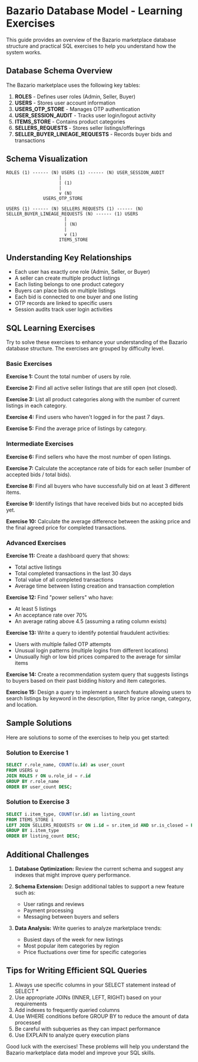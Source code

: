 # Bazario Database Model - Learning Exercises

This guide provides an overview of the Bazario marketplace database structure and practical SQL exercises to help you understand how the system works.

## Database Schema Overview

The Bazario marketplace uses the following key tables:

1. **ROLES** - Defines user roles (Admin, Seller, Buyer)
2. **USERS** - Stores user account information
3. **USERS_OTP_STORE** - Manages OTP authentication
4. **USER_SESSION_AUDIT** - Tracks user login/logout activity
5. **ITEMS_STORE** - Contains product categories
6. **SELLERS_REQUESTS** - Stores seller listings/offerings
7. **SELLER_BUYER_LINEAGE_REQUESTS** - Records buyer bids and transactions

## Schema Visualization

```
ROLES (1) ------ (N) USERS (1) ------ (N) USER_SESSION_AUDIT
                    |
                    | (1)
                    |
                    ∨ (N)
              USERS_OTP_STORE

USERS (1) ------ (N) SELLERS_REQUESTS (1) ------ (N) SELLER_BUYER_LINEAGE_REQUESTS (N) ------ (1) USERS
                      |
                      | (N)
                      |
                      ∨ (1)
                    ITEMS_STORE
```

## Understanding Key Relationships

- Each user has exactly one role (Admin, Seller, or Buyer)
- A seller can create multiple product listings
- Each listing belongs to one product category
- Buyers can place bids on multiple listings
- Each bid is connected to one buyer and one listing
- OTP records are linked to specific users
- Session audits track user login activities

## SQL Learning Exercises

Try to solve these exercises to enhance your understanding of the Bazario database structure. The exercises are grouped by difficulty level.

### Basic Exercises

**Exercise 1:** Count the total number of users by role.

**Exercise 2:** Find all active seller listings that are still open (not closed).

**Exercise 3:** List all product categories along with the number of current listings in each category.

**Exercise 4:** Find users who haven't logged in for the past 7 days.

**Exercise 5:** Find the average price of listings by category.

### Intermediate Exercises

**Exercise 6:** Find sellers who have the most number of open listings.

**Exercise 7:** Calculate the acceptance rate of bids for each seller (number of accepted bids / total bids).

**Exercise 8:** Find all buyers who have successfully bid on at least 3 different items.

**Exercise 9:** Identify listings that have received bids but no accepted bids yet.

**Exercise 10:** Calculate the average difference between the asking price and the final agreed price for completed transactions.

### Advanced Exercises

**Exercise 11:** Create a dashboard query that shows:

- Total active listings
- Total completed transactions in the last 30 days
- Total value of all completed transactions
- Average time between listing creation and transaction completion

**Exercise 12:** Find "power sellers" who have:

- At least 5 listings
- An acceptance rate over 70%
- An average rating above 4.5 (assuming a rating column exists)

**Exercise 13:** Write a query to identify potential fraudulent activities:

- Users with multiple failed OTP attempts
- Unusual login patterns (multiple logins from different locations)
- Unusually high or low bid prices compared to the average for similar items

**Exercise 14:** Create a recommendation system query that suggests listings to buyers based on their past bidding history and item categories.

**Exercise 15:** Design a query to implement a search feature allowing users to search listings by keyword in the description, filter by price range, category, and location.

## Sample Solutions

Here are solutions to some of the exercises to help you get started:

### Solution to Exercise 1

```sql
SELECT r.role_name, COUNT(u.id) as user_count
FROM USERS u
JOIN ROLES r ON u.role_id = r.id
GROUP BY r.role_name
ORDER BY user_count DESC;
```

### Solution to Exercise 3

```sql
SELECT i.item_type, COUNT(sr.id) as listing_count
FROM ITEMS_STORE i
LEFT JOIN SELLERS_REQUESTS sr ON i.id = sr.item_id AND sr.is_closed = FALSE
GROUP BY i.item_type
ORDER BY listing_count DESC;
```

## Additional Challenges

1. **Database Optimization:** Review the current schema and suggest any indexes that might improve query performance.

2. **Schema Extension:** Design additional tables to support a new feature such as:
   - User ratings and reviews
   - Payment processing
   - Messaging between buyers and sellers

3. **Data Analysis:** Write queries to analyze marketplace trends:
   - Busiest days of the week for new listings
   - Most popular item categories by region
   - Price fluctuations over time for specific categories

## Tips for Writing Efficient SQL Queries

1. Always use specific columns in your SELECT statement instead of SELECT *
2. Use appropriate JOINs (INNER, LEFT, RIGHT) based on your requirements
3. Add indexes to frequently queried columns
4. Use WHERE conditions before GROUP BY to reduce the amount of data processed
5. Be careful with subqueries as they can impact performance
6. Use EXPLAIN to analyze query execution plans

Good luck with the exercises! These problems will help you understand the Bazario marketplace data model and improve your SQL skills.
